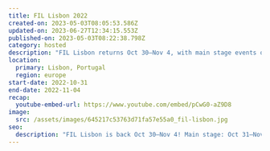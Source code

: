 ```yaml
---
title: FIL Lisbon 2022
created-on: 2023-05-03T08:05:53.586Z
updated-on: 2023-06-27T12:34:15.553Z
published-on: 2023-05-03T08:22:38.798Z
category: hosted
description: "FIL Lisbon returns Oct 30–Nov 4, with main stage events on Oct 31 & Nov 1 at LX Factory.Join us for two days of powerful talks, panels, and hands-on workshops led by top voices in the Filecoin ecosystem. Explore FVM, NFTs, the metaverse, and more—with insights designed to put you at the center of Web3 innovation. The week also includes city-wide meetups, hackathons, happy hours, and more—connecting developers, storage providers, investors, and partners through tech, music, and fun."
location:
  primary: Lisbon, Portugal
  region: europe
start-date: 2022-10-31
end-date: 2022-11-04
recap:
  youtube-embed-url: https://www.youtube.com/embed/pCwG0-aZ9D8
image:
  src: /assets/images/645217c53763d71fa57e55a0_fil-lisbon.jpg
seo:
  description: "FIL Lisbon is back Oct 30–Nov 4! Main stage: Oct 31–Nov 1 at LX Factory. Join top voices in Web3 for talks, panels, workshops, hackathons, and more. Explore FVM, NFTs, the metaverse & beyond."
---
```

